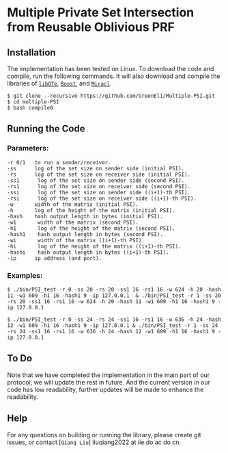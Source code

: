 
# Multiple Private Set Intersection from Reusable Oblivious PRF

## Installation
The implementation has been tested on Linux. To download the code and compile, run the following commands. It will also download and compile the libraries of [`libOTe`](https://github.com/osu-crypto/libOTe), [`Boost`](https://sourceforge.net/projects/boost/), and [`Miracl`](https://github.com/miracl/MIRACL).
```
$ git clone --recursive https://github.com/GreenEli/Multiple-PSI.git
$ cd multiple-PSI
$ bash compile0
```

## Running the Code
### Parameters:
```
-r 0/1   to run a sender/receiver.
-ss      log of the set size on sender side (initial PSI).
-rs      log of the set size on receiver side (initial PSI).
-ss1      log of the set size on sender side (second PSI).
-rs1      log of the set size on receiver side (second PSI).
-ssi      log of the set size on sender side ((i+1)-th PSI).
-rsi      log of the set size on receiver side ((i+1)-th PSI).
-w       width of the matrix (initial PSI).
-h       log of the height of the matrix (initial PSI).
-hash    hash output length in bytes (initial PSI).
-w1       width of the matrix (second PSI).
-h1       log of the height of the matrix (second PSI).
-hash1    hash output length in bytes (second PSI).
-wi       width of the matrix ((i+1)-th PSI).
-hi       log of the height of the matrix ((i+1)-th PSI).
-hashi    hash output length in bytes ((i+1)-th PSI).
-ip      ip address (and port).
```
### Examples:
```
$ ./bin/PSI_test -r 0 -ss 20 -rs 20 -ss1 16 -rs1 16 -w 624 -h 20 -hash 11 -w1 609 -h1 16 -hash1 9 -ip 127.0.0.1  & ./bin/PSI_test -r 1 -ss 20 -rs 20 -ss1 16 -rs1 16 -w 624 -h 20 -hash 11 -w1 609 -h1 16 -hash1 9 -ip 127.0.0.1

$ ./bin/PSI_test -r 0 -ss 24 -rs 24 -ss1 16 -rs1 16 -w 636 -h 24 -hash 12 -w1 609 -h1 16 -hash1 9 -ip 127.0.0.1 & ./bin/PSI_test -r 1 -ss 24 -rs 24 -ss1 16 -rs1 16 -w 636 -h 24 -hash 12 -w1 609 -h1 16 -hash1 9 -ip 127.0.0.1

```
## To Do
Note that we have completed the implementation in the main part of our protocol, we will update the rest in future. And the current version in our code has low readability, further updates will be made to enhance the readability.

## Help
For any questions on building or running the library, please create git issues, or contact [`Qiang Liu`] liuqiang2022 at iie do ac do cn.


